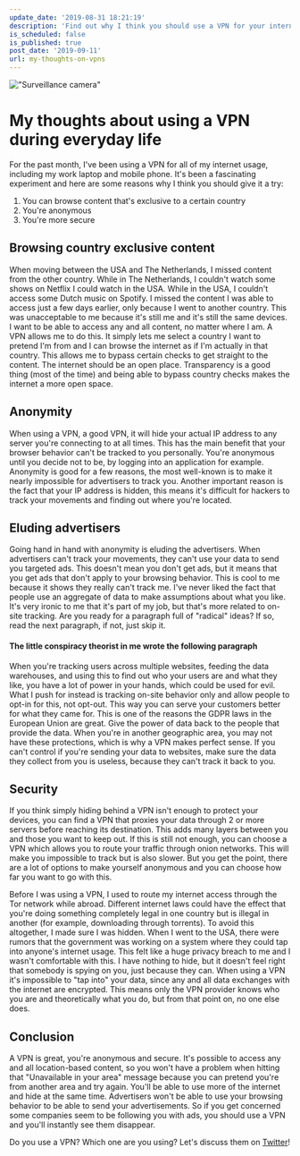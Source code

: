 ```yaml
---
update_date: '2019-08-31 18:21:19'
description: 'Find out why I think you should use a VPN for your internet usage. If you like to browse any and all websites and be anonymous at the same time, you might benefit from using a VPN.'
is_scheduled: false
is_published: true
post_date: '2019-09-11'
url: my-thoughts-on-vpns
---
```


!["Surveillance camera"](/images/articles/surveillance-camera.jpeg)
# My thoughts about using a VPN during everyday life
For the past month, I've been using a VPN for all of my internet usage, including my work laptop and mobile phone. It's been a fascinating experiment and here are some reasons why I think you should give it a try:

1. You can browse content that's exclusive to a certain country
2. You're anonymous
3. You're more secure

## Browsing country exclusive content
When moving between the USA and The Netherlands, I missed content from the other country. While in The Netherlands, I couldn't watch some shows on Netflix I could watch in the USA. While in the USA, I couldn't access some Dutch music on Spotify. I missed the content I was able to access just a few days earlier, only because I went to another country. This was unacceptable to me because it's still me and it's still the same devices. I want to be able to access any and all content, no matter where I am. A VPN allows me to do this. It simply lets me select a country I want to pretend I'm from and I can browse the internet as if I'm actually in that country. This allows me to bypass certain checks to get straight to the content. The internet should be an open place. Transparency is a good thing (most of the time) and being able to bypass country checks makes the internet a more open space. 

## Anonymity
When using a VPN, a good VPN, it will hide your actual IP address to any server you're connecting to at all times. This has the main benefit that your browser behavior can't be tracked to you personally. You're anonymous until you decide not to be, by logging into an application for example. Anonymity is good for a few reasons, the most well-known is to make it nearly impossible for advertisers to track you. Another important reason is the fact that your IP address is hidden, this means it's difficult for hackers to track your movements and finding out where you're located.

## Eluding advertisers
Going hand in hand with anonymity is eluding the advertisers. When advertisers can't track your movements, they can't use your data to send you targeted ads. This doesn't mean you don't get ads, but it means that you get ads that don't apply to your browsing behavior. This is cool to me because it shows they really can't track me. I've never liked the fact that people use an aggregate of data to make assumptions about what you like. It's very ironic to me that it's part of my job, but that's more related to on-site tracking. Are you ready for a paragraph full of "radical" ideas? If so, read the next paragraph, if not, just skip it.

#### The little conspiracy theorist in me wrote the following paragraph
When you're tracking users across multiple websites, feeding the data warehouses, and using this to find out who your users are and what they like, you have a lot of power in your hands, which could be used for evil. What I push for instead is tracking on-site behavior only and allow people to opt-in for this, not opt-out. This way you can serve your customers better for what they came for. This is one of the reasons the GDPR laws in the European Union are great. Give the power of data back to the people that provide the data. When you're in another geographic area, you may not have these protections, which is why a VPN makes perfect sense. If you can't control if you're sending your data to websites, make sure the data they collect from you is useless, because they can't track it back to you.

## Security
If you think simply hiding behind a VPN isn't enough to protect your devices, you can find a VPN that proxies your data through 2 or more servers before reaching its destination. This adds many layers between you and those you want to keep out. If this is still not enough, you can choose a VPN which allows you to route your traffic through onion networks. This will make you impossible to track but is also slower. But you get the point, there are a lot of options to make yourself anonymous and you can choose how far you want to go with this. 

Before I was using a VPN, I used to route my internet access through the Tor network while abroad. Different internet laws could have the effect that you're doing something completely legal in one country but is illegal in another (for example, downloading through torrents). To avoid this altogether, I made sure I was hidden. When I went to the USA, there were rumors that the government was working on a system where they could tap into anyone's internet usage. This felt like a huge privacy breach to me and I wasn't comfortable with this. I have nothing to hide, but it doesn't feel right that somebody is spying on you, just because they can. When using a VPN it's impossible to "tap into" your data, since any and all data exchanges with the internet are encrypted. This means only the VPN provider knows who you are and theoretically what you do, but from that point on, no one else does.

## Conclusion
A VPN is great, you're anonymous and secure. It's possible to access any and all location-based content, so you won't have a problem when hitting that "Unavailable in your area" message because you can pretend you're from another area and try again. You'll be able to use more of the internet and hide at the same time. Advertisers won't be able to use your browsing behavior to be able to send your advertisements. So if you get concerned some companies seem to be following you with ads, you should use a VPN and you'll instantly see them disappear. 

Do you use a VPN? Which one are you using? Let's discuss them on [Twitter](https://twitter.com/RJElsinga)!